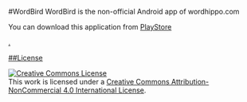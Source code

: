 #WordBird
WordBird is the non-official Android app of wordhippo.com

You can download this application from <a href="https://play.google.com/store/apps/details?id=com.shifz.wordbird">PlayStore</p>.

##License

<a rel="license" href="http://creativecommons.org/licenses/by-nc/4.0/"><img alt="Creative Commons License" style="border-width:0" src="https://i.creativecommons.org/l/by-nc/4.0/88x31.png" /></a><br />This work is licensed under a <a rel="license" href="http://creativecommons.org/licenses/by-nc/4.0/">Creative Commons Attribution-NonCommercial 4.0 International License</a>.

